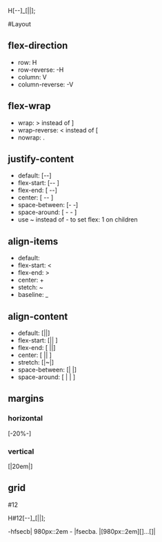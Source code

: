 H[--]_[||];

#Layout

## flex-direction
* row: H
* row-reverse: -H
* column: V
* column-reverse: -V

## flex-wrap
* wrap: > instead of ]
* wrap-reverse: < instead of [
* nowrap: .

## justify-content
* default: [--]
* flex-start: [-- ]
* flex-end: [ --]
* center: [ -- ]
* space-between: [- -]
* space-around: [ - - ]
* use ~ instead of - to set flex: 1 on children

## align-items
* default:
* flex-start: <
* flex-end: >
* center: +
* stetch: ~
* baseline: _

## align-content
* default: [||]
* flex-start: [|| ]
* flex-end: [ ||]
* center: [ || ]
* stretch: [|~|]
* space-between: [| |]
* space-around: [ | | ]

## margins
### horizontal
[-20%-]

### vertical
[|20em|]

## grid
\#12

H#12[--]_[||];


-hfsecb| 980px::2em - |fsecba.
|[980px::2em][]...[]|
